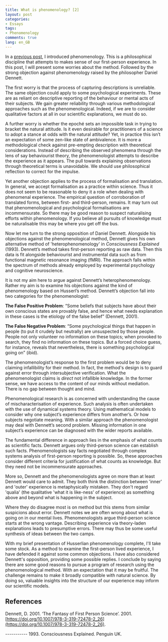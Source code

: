 ```yaml
---
title: What is phenomenology? [2]
layout: post
categories:
- Essays
tags:
- Phenomenology
comments: true
lang: en_GB
---
```

In a [previous post](https://blog.srazavi.com/essays/2020/03/31/what-is-phenomenology-1.html), I introduced phenomenology. This is a philosophical discipline that attempts to makes sense of our first-person experience. In this post, I will present some worries about the method. Followed by the strong objection against phenomenology raised by the philosopher Daniel Dennett.

The first worry is that the process of capturing descriptions is unreliable. The same objection could apply to some psychological experiments. These are as reliant on descriptive reporting of the behaviour or mental acts of their subjects. We gain greater reliability through various methodological approaches such as the phenomenological. Indeed, if we are to consider qualitative factors at all in our scientific explanations, we must do so.

A further worry is whether the epoché sets an impossible task in trying to bracket the natural attitude. Is it even desirable for practitioners of a science to adopt a stance at odds with the natural attitude? Yet, in practice this isn’t an expectation of some zen-like state of ambivalence. It is more a methodological check against pre-empting description with theoretical considerations. Instead of describing the observed phenomena through the lens of say behaviourist theory, the phenomenologist attempts to describe the experience as it appears. The pull towards explaining observations through theoretical terms is unavoidable. We should use philosophical reflection to correct for the impulse. 

Yet another objection applies to the process of formalisation and translation. In general, we accept formalisation as a practice within science. Thus it does not seem to be reasonable to deny it a role when dealing with phenomenal experience. The empirical question of corroboration of translated forms, between first- and third-person, remains. It may turn out that phenomenological and psychological formalisations are incommensurate. So there may be good reason to suspect naturalising efforts within phenomenology. If you believe all pursuits of knowledge must be naturalisable this may be where you get off the bus.

Now let me turn to the strong opposition of Daniel Dennett. Alongside his objections against the phenomenological method, Dennett gives his own alternative method of 'heterophenomenology' in _Consciousness Explained_ (1993). Dennett’s method takes first-person reporting as raw data. Then this data is fit alongside behaviourist and instrumental data such as from functional magnetic resonance imaging (fMRI). The  approach falls within the spectrum of methods already employed by experimental psychology and cognitive neuroscience.

It is not my aim here to argue against Dennett’s heterophenomenology. Rather my aim is to examine his objections against the kind of phenomenology based on Husserl’s method. Dennett’s objection fall into two categories for the phenomenologist:

**The False Positive Problem**: “Some beliefs that subjects have about their own conscious states are provably false, and hence what needs explanation in these cases is the etiology of the false belief” (Dennett, 2001). 

**The False Negative Problem**: “Some psychological things that happen in people (to put it crudely but neutrally) are unsuspected by those people.  People not only volunteer no information on these topics; when provoked to search, they find no information on these topics. But a forced choice guess, for instance, reveals that nevertheless, there is something psychological going on” (ibid).

The phenomenologist’s response to the first problem would be to deny claiming infallibility for their method. In fact, the method's design is to guard against error through intersubjective verification. What the phenomenologist claims is _direct_ not infallible knowledge. In the former sense, we have access to the content of our minds without mediation. There is no gap between thought and mind.

Phenomenological research is as concerned with understanding the cause of mischaracterisation of experience. Such analysis is often undertaken with the use of dynamical systems theory. Using mathematical models to consider why one subject’s experience  differs from another’s. Or how subjects negotiate meaning. With a similar approach the phenomenologist may deal with Dennett’s second problem. Missing information in one subject’s experience can be diagnosed with the wider reports available. 

The fundamental difference in approach lies in the emphasis of what counts as scientific facts. Dennett argues only third-person science can establish such facts. Phenomenologists say facts  negotiated through complex systems analysis of first-person reporting is possible. So, these approaches consider different criteria for justification of what counts as knowledge. But they need not be incommensurate approaches.

More so, Dennett and the phenomenologists agree on more than at least Dennett would care to admit. They both think the distinction between 'inner' and 'outer' experience is metaphysically mistaken. They don't regard 'qualia' (the qualitative 'what it is like-ness' of experience) as something above and beyond what is happening in the subject. 

Where they do disagree most is on method but this stems from similar suspicions about error. Dennett notes we are often wrong about what is going on in our mental lives. Phenomenologists argue third-person science starts at the wrong vantage. Describing experience via theory-laden explanations leads to presumptive errors. There may thus be some useful synthesis of ideas between the two camps. 

With my brief presentation of Husserlian phenomenology complete, I'll take some stock. As a method to examine the first-person lived experience, I have defended it against some common objections. I have also considered Dennett's opposition, providing some possible replies. I conclude by saying there are some good reasons to pursue a program of research using the phenomenological method. With an expectation that it may be fruitful. The challenge remains to make it broadly compatible with natural science. By doing so, valuable insights into the structure of our experience may inform our scientific models.

## References

Dennett, D. 2001. ‘The Fantasy of First Person Science’. 2001. [https://doi.org/10.1007/978-3-319-72478-2_26](https://doi.org/10.1007/978-3-319-72478-2_26).

----------- 1993. Consciousness Explained. Penguin UK.  

